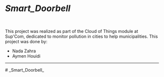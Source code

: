 # _Smart_Doorbell_
<br><p>This project was realized as part of the Cloud of Things module at Sup'Com, dedicated to monitor pollution in cities to help municipalities.
This project was done by:<p>
<ul>
 <li>Nada Zahra</li>
 <li>Aymen Houidi</li>
</ul>
<hr># _Smart_Doorbell_


